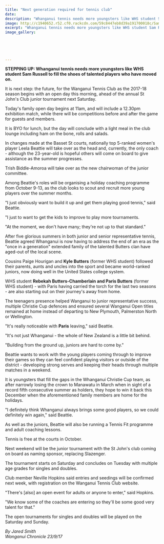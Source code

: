 ```yaml
---
title: "Next generation required for tennis club"
date: 
description: "Whanganui tennis needs more youngsters like WHS student Sam Russell to fill the shoes of talented players who have moved on..."
image: http://c1940652.r52.cf0.rackcdn.com/59c8447eb8d39a191700018c/Sam-Russell-chron-23-sept.jpg
excerpt: "Whanganui tennis needs more youngsters like WHS student Sam Russell to fill the shoes of talented players who have moved on."
image_gallery:
    
    
    
    
    
---
```


<p><strong>STEPPING UP: Whanganui tennis needs more youngsters like WHS student Sam Russell to fill the shoes of talented players who have moved on.</strong></p>
<p class="element element-paragraph">It is next step: the future, for the Wanganui Tennis Club as the 2017-18 season begins with an open day this morning, ahead of the annual St John's Club junior tournament next Saturday.</p>
<p class="element element-paragraph">Today's family open day begins at 11am, and will include a 12.30pm exhibition match, while there will be competitions before and after the game for guests and members.</p>
<p class="element element-paragraph">It is BYO for lunch, but the day will conclude with a light meal in the club lounge including ham on the bone, rolls and salads.</p>
<p class="element element-paragraph">In changes made at the Basset St courts, nationally top 5-ranked women's player Leela Beattie will take over as the head and, currently, the only coach - although the 23-year-old is hopeful others will come on board to give assistance as the summer progresses.</p>
<p class="element element-paragraph">Trish Biddle-Amoroa will take over as the new chairwoman of the junior committee.</p>
<p class="element element-paragraph">Among Beattie's roles will be organising a holiday coaching programme from October 9-13, as the club looks to scout and recruit more young players over the summer months.</p>
<p class="element element-paragraph">"I just obviously want to build it up and get them playing good tennis," said Beattie.</p>
<p class="element element-paragraph">"I just to want to get the kids to improve to play more tournaments.</p>
<p class="element element-paragraph">"At the moment, we don't have many; they're not up to that standard."</p>
<p class="element element-paragraph">After five glorious summers in both junior and senior representative tennis, Beattie agreed Whanganui is now having to address the end of an era as the "once in a generation" extended family of the talented Butters clan have aged-out of the local scene.</p>
<p class="element element-paragraph">Cousins Paige Hourigan and <strong>Kyle Butters</strong> (former WHS student) followed their parents, aunts and uncles into the sport and became world-ranked juniors, now doing well in the United States college system.</p>
<p class="element element-paragraph">WHS student&nbsp;<strong>Rebekah Butters-Chamberlain and Paris Butters</strong>&nbsp;(former WHS student) - with Paris having carried the torch for the last two seasons - are also starting out on their journey's away from home.</p>
<p class="element element-paragraph">The teenagers presence helped Wanganui to junior representative success, multiple Christie Cup defences and ensured several Wanganui Open titles remained at home instead of departing to New Plymouth, Palmerston North or Wellington.</p>
<p class="element element-paragraph">"It's really noticeable with <strong>Paris</strong> leaving," said Beattie.</p>
<p class="element element-paragraph">"It's not just Whanganui - the whole of New Zealand is a little bit behind.</p>
<p class="element element-paragraph">"Building from the ground up, juniors are hard to come by."</p>
<p class="element element-paragraph">Beattie wants to work with the young players coming through to improve their games so they can feel confident playing visitors or outside of the district - developing strong serves and keeping their heads through multiple matches in a weekend.</p>
<p class="element element-paragraph">It is youngsters that fill the gaps in the Whanganui Christie Cup team, as after narrowly losing the crown to Manawatu in March when in sight of a record fifth consecutive summer as holders, they hope to win it back this December when the aforementioned family members are home for the holidays.</p>
<p class="element element-paragraph">"I definitely think Whanganui always brings some good players, so we could definitely win again," said Beattie.</p>
<p class="element element-paragraph">As well as the juniors, Beattie will also be running a Tennis Fit programme and adult coaching lessons.</p>
<p class="element element-paragraph">Tennis is free at the courts in October.</p>
<p class="element element-paragraph">Next weekend will be the junior tournament with the St John's club coming on board as naming sponsor, replacing Slazenger.</p>
<p class="element element-paragraph">The tournament starts on Saturday and concludes on Tuesday with multiple age grades for singles and doubles.</p>
<p class="element element-paragraph">Club member Neville Hopkins said entries and seedings will be confirmed next week, with registration on the Wanganui Tennis Club website.</p>
<p class="element element-paragraph">"There's [also] an open event for adults or anyone to enter," said Hopkins.</p>
<p class="element element-paragraph">"We know some of the coaches are entering so they'll be some good very talent for that."</p>
<p class="element element-paragraph">The open tournaments for singles and doubles will be played on the Saturday and Sunday.</p>
<p><em>By Jared Smith<br />Wanganui Chronicle 23/9/17</em></p>

